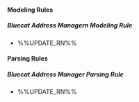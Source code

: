 
#### Modeling Rules

##### Bluecat Address Managern Modeling Rule

- %%UPDATE_RN%%

#### Parsing Rules

##### Bluecat Address Manager Parsing Rule

- %%UPDATE_RN%%
